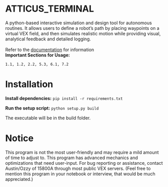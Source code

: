 # ATTICUS_TERMINAL
A python-based interactive simulation and design tool for autonomous routines. It allows users to define a robot’s path by placing waypoints on a virtual VEX field, and then simulates realistic motion while providing visual, analytical feedback and detailed logging.\
\
Refer to the [documentation](https://docs.google.com/document/d/1JHx0ViyM55vY7PmEMuhL2EYdnSzU5H1-IpEfy5h2yIw/edit?usp=sharing) for information\
**Important Sections for Usage:**

`1.1, 1.2, 2.2, 5.3, 6.1, 7.2`

# Installation
**Install dependencies:** `pip install -r requirements.txt`

**Run the setup script:** `python setup.py build`

The executable will be in the build folder.
# Notice
This program is not the most user-friendly and may require a mild amount of time to adjust to. This program has advanced mechanics and optimizations that need user-input. For bug reporting or assistance, contact Austin/Ozzy of 15800A through most public VEX servers. (Feel free to mention this program in your notebook or interview, that would be much appreciated.)

